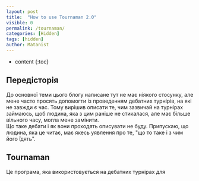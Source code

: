 ```yaml
---
layout: post
title:  "How to use Tournaman 2.0"
visible: 0
permalink: /tournaman/
categories: [Hidden]
tags: [hidden]
author: Matanist
---
```


* content
{:toc}

## Передісторія
До основної теми цього блогу написане тут не має ніякого стосунку, але мене часто просять допомогти із проведенням дебатних турнірів, на які не завжди є час. Тому вирішив описати те, чим зазвичай на турнірах займаюсь, щоб людина, яка з цим раніше не стикалася, але має більше вільного часу, могла мене замінити.  
Що таке дебати і як вони проходять описувати не буду. Припускаю, що людина, яка це читає, має якесь уявлення про те, "що то таке і з чим його їдять".

## Tournaman
Це програма, яка використовується на дебатних турнірах для 

